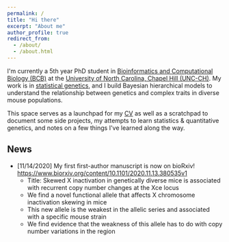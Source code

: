 ```yaml
---
permalink: /
title: "Hi there"
excerpt: "About me"
author_profile: true
redirect_from:
  - /about/
  - /about.html
---
```


I'm currently a 5th year PhD student in [Bioinformatics and Computational Biology (BCB)](https://bcb.unc.edu/) at the [University of North Carolina, Chapel Hill (UNC-CH)](https://bbsp.unc.edu/). My work is in [statistical genetics](http://valdarlab.unc.edu/), and I build Bayesian hierarchical models to understand the relationship between genetics and complex traits in diverse mouse populations.

This space serves as a launchpad for my [CV](https://kathiesun.github.io/files/resume_2019_ksun.pdf) as well as a scratchpad to document some side projects, my attempts to learn statistics & quantitative genetics, and notes on a few things I've learned along the way. 

 	

## News
* [11/14/2020] My first first-author manuscript is now on bioRxiv! https://www.biorxiv.org/content/10.1101/2020.11.13.380535v1
  * Title: Skewed X inactivation in genetically diverse mice is associated with recurrent copy number changes at the Xce locus
  * We find a novel functional allele that affects X chromosome inactivation skewing in mice
  * This new allele is the weakest in the allelic series and associated with a specific mouse strain
  * We find evidence that the weakness of this allele has to do with copy number variations in the region

